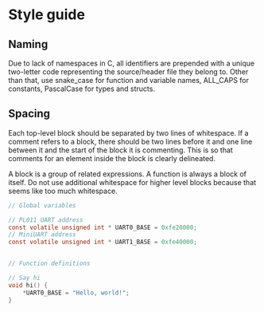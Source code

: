 # Style guide


## Naming

Due to lack of namespaces in C, all identifiers are prepended with a unique
two-letter code representing the source/header file they belong to. Other than
that, use snake_case for function and variable names, ALL_CAPS for constants,
PascalCase for types and structs.


## Spacing

Each top-level block should be separated by two lines of whitespace. If a
comment refers to a block, there should be two lines before it and one line
between it and the start of the block it is commenting. This is so that comments
for an element inside the block is clearly delineated.

A block is a group of related expressions. A function is always a block of
itself. Do not use additional whitespace for higher level blocks because that
seems like too much whitespace.

```c
// Global variables

// PL011 UART address
const volatile unsigned int * UART0_BASE = 0xfe20000;
// MiniUART address
const volatile unsigned int * UART1_BASE = 0xfe40000;


// Function definitions

// Say hi
void hi() {
    *UART0_BASE = "Hello, world!";
}
```
